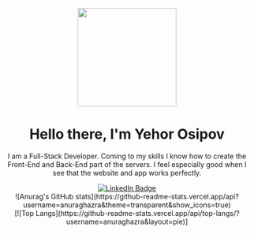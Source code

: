 <div id="logo" align="center">
    <img src="[insert an image of yourself or something you like]" width="200" />  
</div>
<div id="header" align="center">
  <h1>Hello there, I'm Yehor Osipov</h1>
  <p>I am a Full-Stack Developer. Coming to my skills I know how to create the Front-End and Back-End part of the servers. I feel especially good when I see that the website and app works perfectly.
</p>
</div> 
<div id="badges" align="center">
  <a href="https://www.linkedin.com/in/yegor-osipov-eod/">
    <img src="https://img.shields.io/badge/LinkedIn-blue?style=for-the-badge&logo=linkedin&logoColor=white" alt="LinkedIn Badge"/>
  </a>
</div>
<div id="stats" align="center">
![Anurag's GitHub stats](https://github-readme-stats.vercel.app/api?username=anuraghazra&theme=transparent&show_icons=true)
</div>
<div id="langs" align="center">
[![Top Langs](https://github-readme-stats.vercel.app/api/top-langs/?username=anuraghazra&layout=pie)]
</div>
